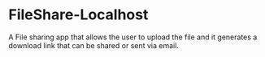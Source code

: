 # FileShare-Localhost
A File sharing app that allows the user to upload the file and it generates a download link that can be shared or sent via email.
